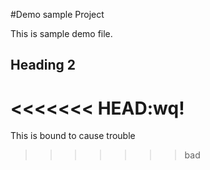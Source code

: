 #Demo sample Project

This is sample demo file.

## Heading 2

<<<<<<< HEAD:wq!
=======
This is bound to cause trouble
>>>>>>> bad
